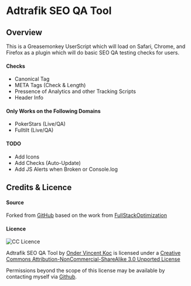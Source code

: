 # Adtrafik SEO QA Tool

## Overview

This is a Greasemonkey UserScript which will load on Safari, Chrome, and Firefox as a plugin which will do basic SEO QA testing checks for users.

#### Checks
* Canonical Tag
* META Tags (Check & Length)
* Pressence of Analytics and other Tracking Scripts
* Header Info

#### Only Works on the Following Domains
* PokerStars (Live/QA)
* Fulltilt (Live/QA)

#### TODO
* Add Icons
* Add Checks (Auto-Update)
* Add JS Alerts when Broken or Console.log

## Credits & Licence
#### Source
Forked from [GitHub](https://github.com/hg-lr/SEO-chrome-user-script) based on the work from [FullStackOptimization](http://www.fullstackoptimization.com/b/canonical-robots-meta-user-script)

#### Licence
![CC Licence](http://i.creativecommons.org/l/by-nc-sa/3.0/80x15.png)

Adtrafik SEO QA Tool by [Onder Vincent Koc](http://github.com/koconder) is licensed under a [Creative Commons Attribution-NonCommercial-ShareAlike 3.0 Unported License](http://creativecommons.org/licenses/by-nc-sa/3.0/deed.en_US)

Permissions beyond the scope of this license may be available by contacting myself via [Github](http://github.com/koconder).